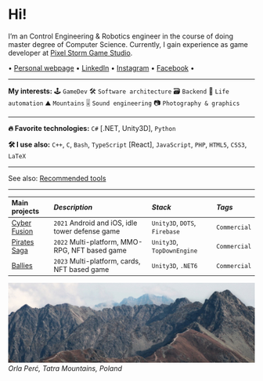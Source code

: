# Hi!
<!--brief-->
I’m an Control Engineering & Robotics engineer in the course of doing master degree of Computer Science.
Currently, I gain experience as game developer at [Pixel Storm Game Studio](https://pixelstorm.pl/).

<!--ignore-->
 • [Personal webpage](https://goorkamateusz.github.io)
 • [LinkedIn](https://www.linkedin.com/in/goorkamateusz/)
 • [Instagram](https://www.instagram.com/goorkamateusz/)
 • [Facebook](https://www.facebook.com/goorkamateusz)
 •
<!--/ignore-->

___
**My interests:**
🕹 `GameDev`
🛠 `Software architecture`
🗃 `Backend`
🤖 `Life automation`
⛰ `Mountains`
🎚 `Sound engineering`
📷 `Photography & graphics`

___
**🔥 Favorite technologies:**
`C#` [.NET, Unity3D],
`Python`


**🛠 I use also:**
`C++`,
`C`,
`Bash`,
`TypeScript` [React],
`JavaScript`,
`PHP`,
`HTML5`,
`CSS3`,
`LaTeX`
<!--/brief-->

___

See also: [Recommended tools](tools.md)

___
| **Main projects** | _Description_                                   | _Stack_                       | _Tags_       |
| :---------------- | :---------------------------------------------- | :---------------------------- | :----------- |
| [Cyber Fusion]    | `2021` Android and iOS, idle tower defense game | `Unity3D`, `DOTS`, `Firebase` | `Commercial` |
| [Pirates Saga]    | `2022` Multi-platform, MMO-RPG, NFT based game  | `Unity3D`, `TopDownEngine`    | `Commercial` |
| [Ballies]         | `2023` Multi-platform, cards, NFT based game    | `Unity3D`, `.NET6`            | `Commercial` |

<!-- | [Graph Map]    | My graduation project                                | ASP.NET, JS, MariaDB | -->

[Cyber Fusion]: https://goorkamateusz.github.io/cyber-fushion.html
[Pirates Saga]: https://piratessaga.pl/
[Graph Map]: https://goorkamateusz.github.io/GraphMap.html
[Ballies]: https://ballies.gg

![Photo of...](img/orla-perc-wide.jpg)
_Orla Perć, Tatra Mountains, Poland_
